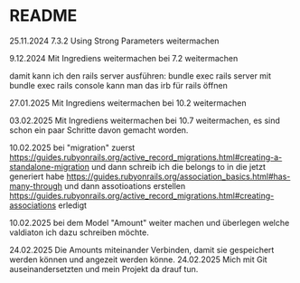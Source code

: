 # README

25.11.2024 7.3.2 Using Strong Parameters weitermachen

9.12.2024 Mit Ingrediens weitermachen bei 7.2 weitermachen

damit kann ich den rails server ausführen: bundle exec rails server
mit  bundle exec rails console kann man das irb für rails öffnen

27.01.2025 Mit Ingrediens weitermachen bei 10.2 weitermachen

03.02.2025 Mit Ingrediens weitermachen bei 10.7 weitermachen, es sind schon ein paar Schritte davon gemacht worden.

10.02.2025 bei "migration" zuerst https://guides.rubyonrails.org/active_record_migrations.html#creating-a-standalone-migration und dann schreib ich die belongs to in die jetzt generiert habe https://guides.rubyonrails.org/association_basics.html#has-many-through und dann assotioations erstellen https://guides.rubyonrails.org/active_record_migrations.html#creating-associations erledigt

10.02.2025 bei dem Model "Amount" weiter machen und überlegen welche valdiaton ich dazu schreiben möchte. 

24.02.2025 Die Amounts miteinander Verbinden, damit sie gespeichert werden können und angezeit werden könne. 
24.02.2025 Mich mit Git auseinandersetzten und mein Projekt da drauf tun. 